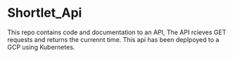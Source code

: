 # Shortlet_Api
This repo contains code and documentation to an API, The API rcieves GET requests and returns the currennt time.
This api has been deplpoyed to a GCP using Kubernetes.
